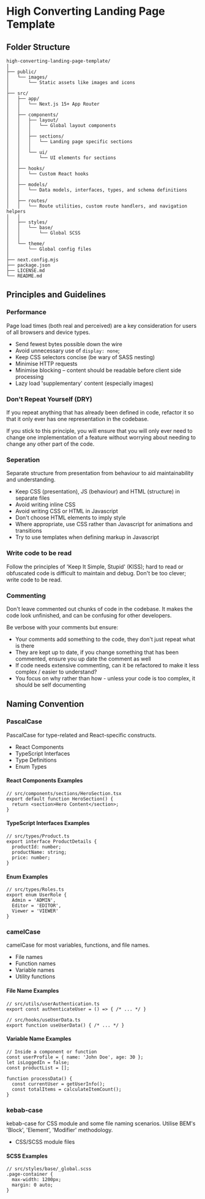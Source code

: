 # High Converting Landing Page Template

## Folder Structure

```
high-converting-landing-page-template/
│
├── public/
│   └── images/
│       └── Static assets like images and icons
│
├── src/
│   ├── app/
│   │   └── Next.js 15+ App Router
│   │
│   ├── components/
│   │   ├── layout/
│   │   │   └── Global layout components
│   │   │
│   │   ├── sections/
│   │   │   └── Landing page specific sections
│   │   │
│   │   └── ui/
│   │       └── UI elements for sections
│   │
│   ├── hooks/
│   │   └── Custom React hooks
│   │
│   ├── models/
│   │   └── Data models, interfaces, types, and schema definitions
│   │
│   ├── routes/
│   │   └── Route utilities, custom route handlers, and navigation helpers
│   │
│   ├── styles/
│   │   └── base/
│   │       └── Global SCSS
│   │
│   └── theme/
│       └── Global config files
│
├── next.config.mjs
├── package.json
├── LICENSE.md
└── README.md
```

## Principles and Guidelines

### Performance

Page load times (both real and perceived) are a key consideration for users of all browsers and device types.

- Send fewest bytes possible down the wire
- Avoid unnecessary use of `display: none`;
- Keep CSS selectors concise (be wary of SASS nesting)
- Minimise HTTP requests
- Minimise blocking – content should be readable before client side processing
- Lazy load 'supplementary' content (especially images)

### Don't Repeat Yourself (DRY)

If you repeat anything that has already been defined in code, refactor it so that it only ever has one representation in the codebase.

If you stick to this principle, you will ensure that you will only ever need to change one implementation of a feature without worrying about needing to change any other part of the code.

### Seperation

Separate structure from presentation from behaviour to aid maintainability and understanding.

- Keep CSS (presentation), JS (behaviour) and HTML (structure) in separate files
- Avoid writing inline CSS
- Avoid writing CSS or HTML in Javascript
- Don't choose HTML elements to imply style
- Where appropriate, use CSS rather than Javascript for animations and transitions
- Try to use templates when defining markup in Javascript

### Write code to be read

Follow the principles of 'Keep It Simple, Stupid' (KISS); hard to read or obfuscated code is difficult to maintain and debug. Don't be too clever; write code to be read.

### Commenting

Don't leave commented out chunks of code in the codebase. It makes the code look unfinished, and can be confusing for other developers.

Be verbose with your comments but ensure:

- Your comments add something to the code, they don't just repeat what is there
- They are kept up to date, if you change something that has been commented, ensure you up date the comment as well
- If code needs extensive commenting, can it be refactored to make it less complex / easier to understand?
- You focus on why rather than how - unless your code is too complex, it should be self documenting

## Naming Convention

### PascalCase

PascalCase for type-related and React-specific constructs.

- React Components
- TypeScript Interfaces
- Type Definitions
- Enum Types

#### React Components Examples

```
// src/components/sections/HeroSection.tsx
export default function HeroSection() {
  return <section>Hero Content</section>;
}
```

#### TypeScript Interfaces Examples

```
// src/types/Product.ts
export interface ProductDetails {
  productId: number;
  productName: string;
  price: number;
}
```

#### Enum Examples

```
// src/types/Roles.ts
export enum UserRole {
  Admin = 'ADMIN',
  Editor = 'EDITOR',
  Viewer = 'VIEWER'
}
```

### camelCase

camelCase for most variables, functions, and file names.

- File names
- Function names
- Variable names
- Utility functions

#### File Name Examples

```
// src/utils/userAuthentication.ts
export const authenticateUser = () => { /* ... */ }

// src/hooks/useUserData.ts
export function useUserData() { /* ... */ }
```

#### Variable Name Examples

```
// Inside a component or function
const userProfile = { name: 'John Doe', age: 30 };
let isLoggedIn = false;
const productList = [];

function processData() {
  const currentUser = getUserInfo();
  const totalItems = calculateItemCount();
}
```

### kebab-case

kebab-case for CSS module and some file naming scenarios.
Utilise BEM's 'Block', 'Element', 'Modifier' methodology.

- CSS/SCSS module files

#### SCSS Examples

```
// src/styles/base/_global.scss
.page-container {
  max-width: 1200px;
  margin: 0 auto;
}
```
